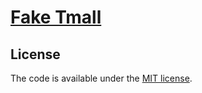 # [Fake Tmall](https://html5boilerplate.com)
## License
The code is available under the [MIT license](LICENSE.txt).

